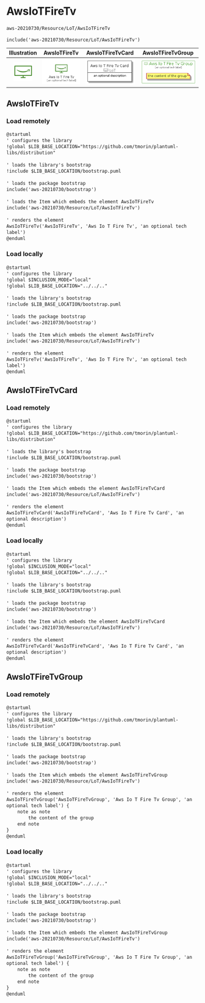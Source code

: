 # AwsIoTFireTv


```text
aws-20210730/Resource/LoT/AwsIoTFireTv
```

```text
include('aws-20210730/Resource/LoT/AwsIoTFireTv')
```



| Illustration | AwsIoTFireTv | AwsIoTFireTvCard | AwsIoTFireTvGroup |
| :---: | :---: | :---: | :---: |
| ![illustration for Illustration](../../../aws-20210730/Resource/LoT/AwsIoTFireTv.png) | ![illustration for AwsIoTFireTv](../../../aws-20210730/Resource/LoT/AwsIoTFireTv.Local.png) | ![illustration for AwsIoTFireTvCard](../../../aws-20210730/Resource/LoT/AwsIoTFireTvCard.Local.png) | ![illustration for AwsIoTFireTvGroup](../../../aws-20210730/Resource/LoT/AwsIoTFireTvGroup.Local.png) |




## AwsIoTFireTv

### Load remotely
```plantuml
@startuml
' configures the library
!global $LIB_BASE_LOCATION="https://github.com/tmorin/plantuml-libs/distribution"

' loads the library's bootstrap
!include $LIB_BASE_LOCATION/bootstrap.puml

' loads the package bootstrap
include('aws-20210730/bootstrap')

' loads the Item which embeds the element AwsIoTFireTv
include('aws-20210730/Resource/LoT/AwsIoTFireTv')

' renders the element
AwsIoTFireTv('AwsIoTFireTv', 'Aws Io T Fire Tv', 'an optional tech label')
@enduml
```

### Load locally
```plantuml
@startuml
' configures the library
!global $INCLUSION_MODE="local"
!global $LIB_BASE_LOCATION="../../.."

' loads the library's bootstrap
!include $LIB_BASE_LOCATION/bootstrap.puml

' loads the package bootstrap
include('aws-20210730/bootstrap')

' loads the Item which embeds the element AwsIoTFireTv
include('aws-20210730/Resource/LoT/AwsIoTFireTv')

' renders the element
AwsIoTFireTv('AwsIoTFireTv', 'Aws Io T Fire Tv', 'an optional tech label')
@enduml
```

## AwsIoTFireTvCard

### Load remotely
```plantuml
@startuml
' configures the library
!global $LIB_BASE_LOCATION="https://github.com/tmorin/plantuml-libs/distribution"

' loads the library's bootstrap
!include $LIB_BASE_LOCATION/bootstrap.puml

' loads the package bootstrap
include('aws-20210730/bootstrap')

' loads the Item which embeds the element AwsIoTFireTvCard
include('aws-20210730/Resource/LoT/AwsIoTFireTv')

' renders the element
AwsIoTFireTvCard('AwsIoTFireTvCard', 'Aws Io T Fire Tv Card', 'an optional description')
@enduml
```

### Load locally
```plantuml
@startuml
' configures the library
!global $INCLUSION_MODE="local"
!global $LIB_BASE_LOCATION="../../.."

' loads the library's bootstrap
!include $LIB_BASE_LOCATION/bootstrap.puml

' loads the package bootstrap
include('aws-20210730/bootstrap')

' loads the Item which embeds the element AwsIoTFireTvCard
include('aws-20210730/Resource/LoT/AwsIoTFireTv')

' renders the element
AwsIoTFireTvCard('AwsIoTFireTvCard', 'Aws Io T Fire Tv Card', 'an optional description')
@enduml
```

## AwsIoTFireTvGroup

### Load remotely
```plantuml
@startuml
' configures the library
!global $LIB_BASE_LOCATION="https://github.com/tmorin/plantuml-libs/distribution"

' loads the library's bootstrap
!include $LIB_BASE_LOCATION/bootstrap.puml

' loads the package bootstrap
include('aws-20210730/bootstrap')

' loads the Item which embeds the element AwsIoTFireTvGroup
include('aws-20210730/Resource/LoT/AwsIoTFireTv')

' renders the element
AwsIoTFireTvGroup('AwsIoTFireTvGroup', 'Aws Io T Fire Tv Group', 'an optional tech label') {
    note as note
        the content of the group
    end note
}
@enduml
```

### Load locally
```plantuml
@startuml
' configures the library
!global $INCLUSION_MODE="local"
!global $LIB_BASE_LOCATION="../../.."

' loads the library's bootstrap
!include $LIB_BASE_LOCATION/bootstrap.puml

' loads the package bootstrap
include('aws-20210730/bootstrap')

' loads the Item which embeds the element AwsIoTFireTvGroup
include('aws-20210730/Resource/LoT/AwsIoTFireTv')

' renders the element
AwsIoTFireTvGroup('AwsIoTFireTvGroup', 'Aws Io T Fire Tv Group', 'an optional tech label') {
    note as note
        the content of the group
    end note
}
@enduml
```

